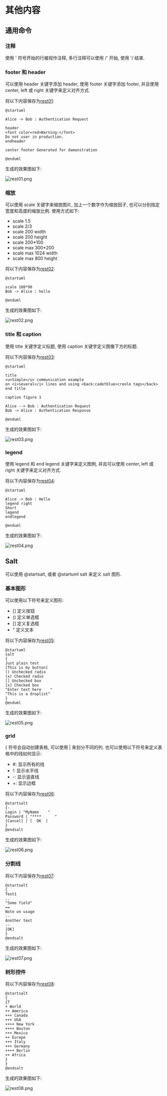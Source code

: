 # 其他内容 #

## 通用命令 ##

### 注释 ###

使用 ' 符号开始的行被视作注释, 多行注释可以使用 /' 开始, 使用 '/ 结束.

### footer 和 header ###

可以使用 header 关键字添加 header, 使用 footer 关键字添加 footer, 并且使用 center, left 或 right 关键字来定义对齐方式.

将以下内容保存为[rest01](./rest/rest01.pum):

```
@startuml

Alice -> Bob : Authentication Request

header
<font color=red>Warning:</font>
Do not user in production.
endheader

center footer Generated for damonstration

@enduml
```

生成的效果图如下:

![rest01.png](./rest/rest01.png)

### 缩放 ###

可以使用 scale 关键字来缩放图片, 加上一个数字作为缩放因子, 也可以分别指定宽度和高度的缩放比例. 使用方式如下:

- scale 1.5
- scale 2/3
- scale 200 width
- scale 200 height
- scale 200*100
- scale max 300*200
- scale max 1024 width
- scale max 800 height

将以下内容保存为[rest02](./rest/rest02.pum):

```
@startuml

scale 180*90
Bob -> Alice : hello

@enduml
```

生成的效果图如下:

![rest02.png](./rest/rest02.png)

### title 和 caption ###

使用 title 关键字定义标题, 使用 caption 关键字定义图像下方的标题.

将以下内容保存为[rest03](./rest/rest03.pum):

```
@startuml

title
<u>Simple</u> communication example
on <i>several</i> lines and using <back:cadetblue>creole tags</back>
end title

caption figure 1

Alice --> Bob : Authentication Request
Bob -> Alice : Authentication Response

@enduml
```

生成的效果图如下:

![rest03.png](./rest/rest03.png)

### legend ###

使用 legend 和 end legend 关键字来定义图例, 并且可以使用 center, left 或 right 关键字来定义对齐方式.

将以下内容保存为[rest04](./rest/rest04.pum):

```
@startuml

Alice -> Bob : Hello
legend right
Short
legend
endlegend

@enduml
```

生成的效果图如下:

![rest04.png](./rest/rest04.png)

## Salt ##

可以使用 @startsalt, 或者 @startuml salt 来定义 salt 图形.

### 基本图形 ###

可以使用以下符号来定义图形:

- [] 定义按钮
- () 定义单选框
- [] 定义复选框
- " 定义文本

将以下内容保存为[rest05](./rest/rest05.pum):

```
@startuml
salt
{
Just plain test
[This is my button]
() Unchecked radio
(x) Checked radio
[] Unchecked box
[x] Checked box
"Enter text here    "
^This is a droplist^
}
@enduml
```

生成的效果图如下:

![rest05.png](./rest/rest05.png)

### grid ###

{ 符号会自动创建表格, 可以使用 | 来划分不同的列. 也可以使用以下符号来定义表格中的线如何显示:

- #: 显示所有的线
- !: 显示水平线
- -: 显示竖直线
- +: 显示边框

将以下内容保存为[rest06](./rest/rest06.pum):

```
@startsalt
{-
Login | "MyName    "
Password | "****      "
[Cancel] | [  OK  ]
}
@endsalt
```

生成的效果图如下:

![rest06.png](./rest/rest06.png)

### 分割线 ###

将以下内容保存为[rest07](./rest/rest07.pum):

```
@startsalt
{
Text1
..
"Some field"
==
Note on usage
--
Another text
--
[OK]
}
@endsalt
```

生成的效果图如下:

![rest07.png](./rest/rest07.png)

### 树形控件 ###

将以下内容保存为[rest08](./rest/rest08.pum):

```
@startsalt
{
{T
+ World
++ America
+++ Canada
+++ USA
++++ New York
++++ Boston
+++ Mexico
++ Europe
+++ Italy
+++ Germany
++++ Berlin
++ Africa
}
}
@endsalt
```

生成的效果图如下:

![rest08.png](./rest/rest08.png)
